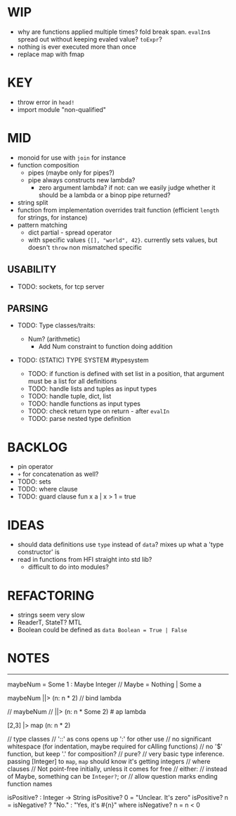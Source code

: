 # WIP

 - why are functions applied multiple times? fold break span. `evalIn`s spread out without keeping evaled value? `toExpr`?
 - nothing is ever executed more than once
 - replace map with fmap

# KEY

 - throw error in `head!`
 - import module "non-qualified"

# MID

  - monoid for use with `join` for instance
  - function composition
    - pipes (maybe only for pipes?)
    - pipe always constructs new lambda?
      - zero argument lambda? if not: can we easily judge whether it should be a lambda or a binop pipe returned?
  - string split
  - function from implementation overrides trait function (efficient `length` for strings, for instance)
  - pattern matching
    - dict partial - spread operator
    - with specific values `{[], "world", 42}`. currently sets values, but doesn't `throw` non mismatched specific

  ## USABILITY
  - TODO: sockets, for tcp server

  ## PARSING
  - TODO: Type classes/traits:
    * Num? (arithmetic)
      * Add Num constraint to function doing addition

  - TODO: (STATIC) TYPE SYSTEM #typesystem
    - TODO: if function is defined with set list in a position, that argument must be a list for all definitions
    - TODO: handle lists and tuples as input types
    - TODO: handle tuple, dict, list
    - TODO: handle functions as input types
    - TODO: check return type on return - after `evalIn`
    - TODO: parse nested type definition

# BACKLOG

  - pin operator
  - `+` for concatenation as well?
  - TODO: sets
  - TODO: where clause
  - TODO: guard clause
    fun x a
    | x > 1 = true

# IDEAS

* should data definitions use `type` instead of `data`? mixes up what a 'type constructor' is
* read in functions from HFI straight into std lib?
  * difficult to do into modules?

# REFACTORING

* strings seem very slow
* ReaderT, StateT? MTL
* Boolean could be defined as `data Boolean = True | False`

# NOTES

----

maybeNum = Some 1 :  Maybe Integer // Maybe = Nothing | Some a

maybeNum
||> (n: n * 2) // bind lambda

// maybeNum
// ||> (n: n * Some 2) # ap lambda

[2,3]
|> map (n: n * 2)

// type classes
// '::' as cons opens up ':' for other use
// no significant whitespace (for indentation, maybe required for cAlling functions)
// no '$' function, but keep '.' for composition?
// pure?
// very basic type inference. passing [Integer] to `map`, `map` should know it's getting integers
// where clauses
// Not point-free initially, unless it comes for free
// either:
  // instead of Maybe, something can be `Integer?`; or
  // allow question marks ending function names

isPositive? : Integer -> String
isPositive? 0 = "Unclear. It's zero"
isPositive? n = isNegative? ? "No." : "Yes, it's #{n}"
where isNegative? n = n < 0
